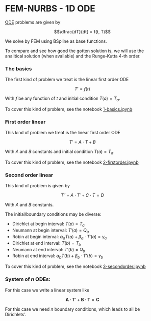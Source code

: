 # FEM-NURBS - 1D ODE

[ODE](odewikipedia) problems are given by

$$\dfrac{dT}{dt} = f(t, T)$$

We solve by FEM using BSpline as base functions.

To compare and see how good the gotten solution is, we will use the analitical solution (when available) and the Runge-Kutta 4-th order.

### The basics

The first kind of problem we treat is the linear first order ODE

$$T' = f(t)$$

With $f$ be any function of $t$ and initial condition $T(a) = T_a$. 

To cover this kind of problem, see the notebook [1-basics.ipynb](linknotebookthebasics)


### First order linear

This kind of problem we treat is the linear first order ODE

$$T' = A \cdot T + B$$

With $A$ and $B$ constants and initial condition $T(a) = T_a$. 

To cover this kind of problem, see the notebook [2-firstorder.ipynb](linknotebookfirstorder)

### Second order linear

This kind of problem is given by

$$T'' + A\cdot T' + C \cdot T = D$$

With $A$ and $B$ constants.

The initial/boundary conditions may be diverse:

* Dirichlet at begin interval: $T(a) = T_a$
* Neumann at begin interval: $T'(a) = Q_a$
* Robin at begin interval: $\alpha_a T(a) + \beta_a \cdot T'(a) = \gamma_a$
* Dirichlet at end interval: $T(b) = T_b$
* Neumann at end interval: $T'(b) = Q_b$
* Robin at end interval: $\alpha_b T(b) + \beta_b \cdot T'(b) = \gamma_b$

To cover this kind of problem, see the notebook [3-secondorder.ipynb](linknotebooksecondorder)

### System of $n$ ODEs:

For this case we write a linear system like

$$\mathbf{A} \cdot \mathbf{T}' + \mathbf{B} \cdot \mathbf{T} = \mathbf{C}$$

For this case we need $n$ boundary conditions, which leads to all be Dirichlets'.



[odewikipedia]: https://en.wikipedia.org/wiki/Ordinary_differential_equation
[linknotebookthebasics]: https://en.wikipedia.org/wiki/Ordinary_differential_equation
[linknotebooksecondorder]: https://en.wikipedia.org/wiki/Ordinary_differential_equation
[linknotebooksystemnequations]: https://en.wikipedia.org/wiki/Ordinary_differential_equation
